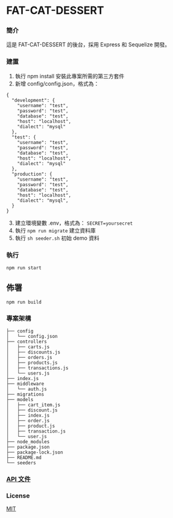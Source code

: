 # FAT-CAT-DESSERT

### 簡介
這是 FAT-CAT-DESSERT 的後台，採用 Express 和 Sequelize 開發。

### 建置
1. 執行 npm install 安裝此專案所需的第三方套件
2. 新增 config/config.json，格式為：
```
{
  "development": {
    "username": "test",
    "password": "test",
    "database": "test",
    "host": "localhost",
    "dialect": "mysql"
  },
  "test": {
    "username": "test",
    "password": "test",
    "database": "test",
    "host": "localhost",
    "dialect": "mysql"
  },
  "production": {
    "username": "test",
    "password": "test",
    "database": "test",
    "host": "localhost",
    "dialect": "mysql",
  }
}
```
3. 建立環境變數 .env，格式為：
`SECRET=yoursecret`
4. 執行 `npm run migrate` 建立資料庫
5. 執行 `sh seeder.sh` 初始 demo 資料

### 執行
`npm run start`

## 佈署
 `npm run build`

### 專案架構
```
├── config
│   └── config.json        
├── controllers
│   ├── carts.js
│   ├── discounts.js
│   ├── orders.js
│   ├── products.js
│   ├── transactions.js
│   └── users.js
├── index.js              
├── middleware
│   └── auth.js
├── migrations
├── models
│   ├── cart_item.js
│   ├── discount.js
│   ├── index.js
│   ├── order.js
│   ├── product.js
│   ├── transaction.js
│   └── user.js
├── node_modules
├── package.json
├── package-lock.json
├── README.md
└── seeders
```

### [API 文件](https://hackmd.io/@halloju/S1fBL6RLK)

### License
[MIT](https://choosealicense.com/licenses/mit/)